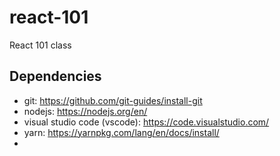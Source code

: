 # react-101
React 101 class

## Dependencies

- git: https://github.com/git-guides/install-git
- nodejs: https://nodejs.org/en/
- visual studio code (vscode): https://code.visualstudio.com/
- yarn: https://yarnpkg.com/lang/en/docs/install/
- 
